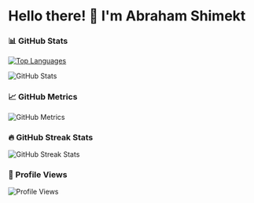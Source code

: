 # Hello there! 👋 I'm Abraham Shimekt

### 📊 GitHub Stats

[![Top Languages](https://github-readme-stats.vercel.app/api/top-langs/?username=abrahamshimekt&layout=compact)](https://github.com/anuraghazra/github-readme-stats)

![GitHub Stats](https://github-readme-stats.vercel.app/api?username=abrahamshimekt&show_icons=true&count_private=true)

### 📈 GitHub Metrics

![GitHub Metrics](https://metrics.lecoq.io/abrahamshimekt)  

### 🔥 GitHub Streak Stats

![GitHub Streak Stats](https://github-readme-streak-stats.herokuapp.com/?user=abrahamshimekt)

### 👀 Profile Views

![Profile Views](https://gpvc.arturio.dev/abrahamshimekt)
